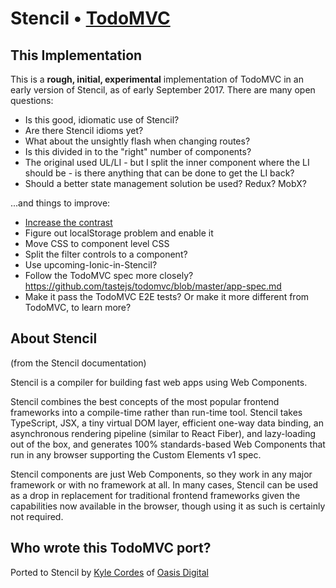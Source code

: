 # Stencil • [TodoMVC](http://todomvc.com)

## This Implementation

This is a **rough, initial, experimental** implementation of TodoMVC in an early
version of Stencil, as of early September 2017. There are many open questions:

* Is this good, idiomatic use of Stencil?
* Are there Stencil idioms yet?
* What about the unsightly flash when changing routes?
* Is this divided in to the "right" number of components?
* The original used UL/LI - but I split the inner component where the LI should
  be - is there anything that can be done to get the LI back?
* Should a better state management solution be used? Redux? MobX?

...and things to improve:

* [Increase the contrast](http://contrastrebellion.com/)
* Figure out localStorage problem and enable it
* Move CSS to component level CSS
* Split the filter controls to a component?
* Use upcoming-Ionic-in-Stencil?
* Follow the TodoMVC spec more closely? https://github.com/tastejs/todomvc/blob/master/app-spec.md
* Make it pass the TodoMVC E2E tests? Or make it more different from TodoMVC, to learn more?

## About Stencil

(from the Stencil documentation)

Stencil is a compiler for building fast web apps using Web Components.

Stencil combines the best concepts of the most popular frontend frameworks into
a compile-time rather than run-time tool.  Stencil takes TypeScript, JSX, a tiny
virtual DOM layer, efficient one-way data binding, an asynchronous rendering
pipeline (similar to React Fiber), and lazy-loading out of the box, and
generates 100% standards-based Web Components that run in any browser supporting
the Custom Elements v1 spec.

Stencil components are just Web Components, so they work in any major framework
or with no framework at all. In many cases, Stencil can be used as a drop in
replacement for traditional frontend frameworks given the capabilities now
available in the browser, though using it as such is certainly not required.

## Who wrote this TodoMVC port?

Ported to Stencil by [Kyle Cordes](http://kylecordes.com)
of [Oasis Digital](https://oasisdigital.com)
